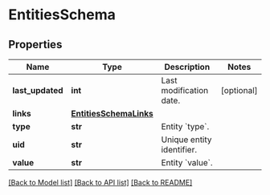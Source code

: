 # EntitiesSchema


## Properties
Name | Type | Description | Notes
------------ | ------------- | ------------- | -------------
**last_updated** | **int** | Last modification date. | [optional] 
**links** | [**EntitiesSchemaLinks**](EntitiesSchemaLinks.md) |  | 
**type** | **str** | Entity &#x60;type&#x60;. | 
**uid** | **str** | Unique entity identifier. | 
**value** | **str** | Entity &#x60;value&#x60;. | 

[[Back to Model list]](../README.md#documentation-for-models) [[Back to API list]](../README.md#documentation-for-api-endpoints) [[Back to README]](../README.md)


